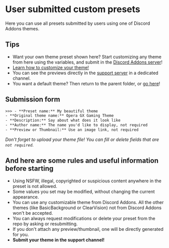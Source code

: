 # User submitted custom presets

Here you can use all presets submitted by users using one of Discord Addons themes.

## Tips

- Want your own theme preset shown here? Start customizing any theme from here using the variables, and submit in the [Discord Addons server](https://discord.gg/g9heA3p6WW)!
- [Learn how to customize your theme!](https://8io.gitbook.io/discord-addons/customize-your-theme/customize-your-theme)
- You can see the previews directly in the [support server](https://discord.gg/g9heA3p6WW) in a dedicated channel.
- You want a default theme? Then return to the parent folder, or [go here](https://github.com/discord-addons/discord-addons/tree/master/download-themes-here)!

## Submission form

```txt
>>> - **Preset name:** My beautiful theme
- **Original theme name:** Opera GX Gaming Theme
- **Description:** Say about what does it look like
- **Author name:** The name you'd like to display, not required
- **Preview or Thumbnail:** Use an image link, not required
```

*Don't forget to upload your theme file! You can fill or delete fields that are `not required`.*

## And here are some rules and useful information before starting

- Using NSFW, illegal, copyrighted or suspicious content anywhere in the preset is not allowed.
- Some values you set may be modified, without changing the current appearance.
- You can use any customizable theme from Discord Addons. All the other themes (like BasicBackground or ClearVision) not from Discord Addons won't be accepted.
- You can always request modifications or delete your preset from the repo by asking or resubmitting.
- If you don't attach any preview/thumbnail, one will be directly generated for you.
- **Submit your theme in the support channel!**
